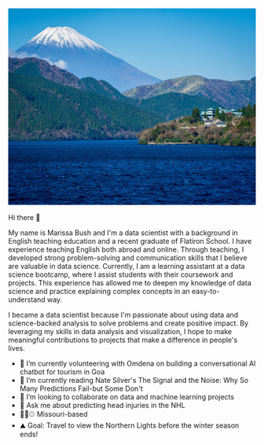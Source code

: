 ### 
<p align="center">
  <img src="https://raw.githubusercontent.com/Marissa841/Marissa841/main/sandra-yager-MhcCqqqYolA-unsplash.jpg" width="800" height="400">
</p>



Hi there 👋

My name is Marissa Bush and I'm a data scientist with a background in English teaching education and a recent graduate of Flatiron School. I have experience teaching English both abroad and online. Through teaching, I developed strong problem-solving and communication skills that I believe are valuable in data science. Currently, I am a learning assistant at a data science bootcamp, where I assist students with their coursework and projects. This experience has allowed me to deepen my knowledge of data science and practice explaining complex concepts in an easy-to-understand way.

I became a data scientist because I'm passionate about using data and science-backed analysis to solve problems and create positive impact. By leveraging my skills in data analysis and visualization, I hope to make meaningful contributions to projects that make a difference in people's lives.


- 🔭 I’m currently volunteering with Omdena on building a conversational AI chatbot for tourism in Goa
- 🌱 I’m currently reading Nate Silver's The Signal and the Noise: Why So Many Predictions Fail-but Some Don't
- 👯 I’m looking to collaborate on data and machine learning projects
- 💬 Ask me about predicting head injuries in the NHL
- 🏈🥩⚾ Missouri-based
- ⛰️ Goal: Travel to view the Northern Lights before the winter season ends! 
